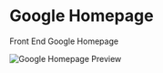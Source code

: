 # Google Homepage

Front End Google Homepage

![Google Homepage Preview](https://i.imgur.com/cvJe5nO.png)
